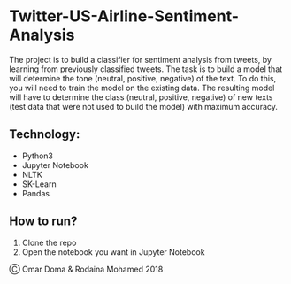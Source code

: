 # Twitter-US-Airline-Sentiment-Analysis

The project is to build a classifier for sentiment analysis from tweets, by learning from previously classified tweets. The task is to build a model that will determine the tone (neutral, positive, negative) of the text. To do this, you will need to train the model on the existing data. The resulting model will have to determine the class (neutral, positive, negative) of new texts (test data that were not used to build the model) with maximum accuracy.

## Technology:

- Python3
- Jupyter Notebook
- NLTK
- SK-Learn
- Pandas

## How to run?

1. Clone the repo
2. Open the notebook you want in Jupyter Notebook

&#9400; Omar Doma & Rodaina Mohamed 2018
